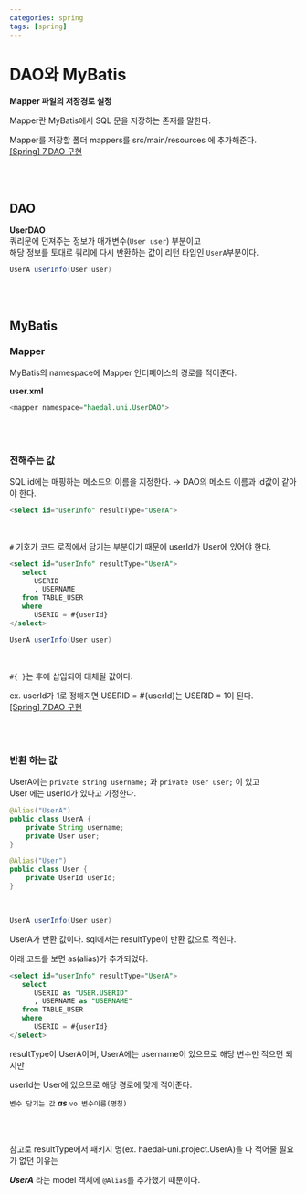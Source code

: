 ```yaml
---
categories: spring
tags: [spring]
---
```

                       
# DAO와 MyBatis                      

**Mapper 파일의 저장경로 설정**          

Mapper란 MyBatis에서 SQL 문을 저장하는 존재를 말한다.            

Mapper를 저장할 폴더 mappers를 src/main/resources 에 추가해준다.     
[[Spring] 7.DAO 구현](https://kookyungmin.github.io/server/2018/08/13/spring_07/)

<br>
<br>

## DAO
**UserDAO**     
쿼리문에 던져주는 정보가 매개변수(`User user`) 부분이고          
해당 정보를 토대로 쿼리에 다시 반환하는 값이 리턴 타입인 `UserA`부분이다.    
```java
UserA userInfo(User user)
```
<br>
<br>
          
## MyBatis 

### Mapper          
MyBatis의 namespace에 Mapper 인터페이스의 경로를 적어준다.           

**user.xml**
```sql
<mapper namespace="haedal.uni.UserDAO">
```


<br>
<br>

### 전해주는 값

SQL id에는 매핑하는 메소드의 이름을 지정한다. → DAO의 메소드 이름과 id값이 같아야 한다.         
```sql
<select id="userInfo" resultType="UserA">
```

<br>

`#` 기호가 코드 로직에서 담기는 부분이기 때문에 userId가 User에 있어야 한다.       

```sql
<select id="userInfo" resultType="UserA">
   select
      USERID 
      , USERNAME
   from TABLE_USER
   where
      USERID = #{userId}
</select>
```
```java
UserA userInfo(User user)
```

<br>

`#{ }`는 후에 삽입되어 대체될 값이다.          

ex. userId가 1로 정해지면 USERID = #{userId}는 USERID = 1이 된다.            
[[Spring] 7.DAO 구현](https://kookyungmin.github.io/server/2018/08/13/spring_07/)

<br><br>

### 반환 하는 값 
UserA에는 `private string username;` 과 `private User user;` 이 있고        
User 에는 userId가 있다고 가정한다.

```java          
@Alias("UserA")
public class UserA {
    private String username;
    private User user;
}
```
                      
```java
@Alias("User")
public class User {
    private UserId userId;
} 
```  

<br>
  
```java
UserA userInfo(User user)
```
UserA가 반환 값이다. sql에서는 resultType이 반환 값으로 적힌다.  

아래 코드를 보면 as(alias)가 추가되었다.                        
                            
```sql
<select id="userInfo" resultType="UserA">
   select
      USERID as "USER.USERID"
      , USERNAME as "USERNAME"
   from TABLE_USER
   where
      USERID = #{userId}
</select>
```
resultType이 UserA이며, UserA에는 username이 있으므로 해당 변수만 적으면 되지만    

userId는 User에 있으므로 해당 경로에 맞게 적어준다.        

`변수 담기는 값` ***as*** `vo 변수이름(명칭)`
 
<br>
<br>

참고로 resultType에서 패키지 명(ex. haedal-uni.project.UserA)을 다 적어줄 필요가 없던 이유는       

***UserA*** 라는 model 객체에 `@Alias`를 추가했기 때문이다.               
